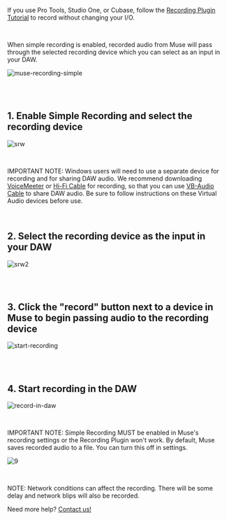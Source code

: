 If you use Pro Tools, Studio One, or Cubase, follow the [Recording Plugin Tutorial](https://www.musesessions.co/recording-manual) to record without changing your I/O. 


<br>


When simple recording is enabled, recorded audio from Muse will pass through the selected recording device which you can select as an input in your DAW. 

![muse-recording-simple](https://user-images.githubusercontent.com/7818811/192426997-9edc128e-781c-4936-aae9-4a626ae270fa.gif)


<br>
<br>


## 1\. Enable Simple Recording and select the recording device

![srw](https://user-images.githubusercontent.com/7818811/218980545-9cfa66c6-065a-4fd1-94c4-d76f55ea9709.png)


<br>


IMPORTANT NOTE: Windows users will need to use a separate device for recording and for sharing DAW audio. We recommend downloading [VoiceMeeter](https://vb-audio.com/Voicemeeter/) or [Hi-Fi Cable](https://vb-audio.com/Cable/index.htm#DownloadASIOBridge) for recording, so that you can use [VB-Audio Cable](https://vb-audio.com/Cable/) to share DAW audio. Be sure to follow instructions on these Virtual Audio devices before use.


<br>


## 2\. Select the recording device as the input in your DAW

![srw2](https://user-images.githubusercontent.com/7818811/218980559-559de8b9-b088-4b83-97da-11ee01615e08.png)


<br>
<br>


## 3\. Click the "record" button next to a device in Muse to begin passing audio to the recording device

![start-recording](https://user-images.githubusercontent.com/7818811/182964305-a1cb6c90-b6a8-481c-af1a-4319c0a4632b.gif)


<br>
<br>


## 4\. Start recording in the DAW

![record-in-daw](https://user-images.githubusercontent.com/7818811/182988698-4d430c4a-94c5-4202-b2b7-d2b89b95eeda.gif)


<br>


IMPORTANT NOTE: Simple Recording MUST be enabled in Muse's recording settings or the Recording Plugin won't work. By default, Muse saves recorded audio to a file. You can turn this off in settings.


![9](https://user-images.githubusercontent.com/7818811/218692455-9aa0475d-9a25-47a2-ab2d-5fb18f1ba5a2.png)


<br>


NOTE: Network conditions can affect the recording. There will be some delay and network blips will also be recorded.

Need more help? [Contact us!](https://www.musesessions.co/contact)